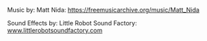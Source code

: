 Music by:
Matt Nida: https://freemusicarchive.org/music/Matt_Nida

Sound Effects by:
Little Robot Sound Factory: www.littlerobotsoundfactory.com
